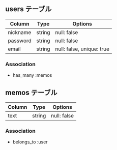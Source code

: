 ## users テーブル

| Column             | Type                | Options                  |
|--------------------|---------------------|------------------------- |
| nickname           | string              | null: false              |
| password           | string              | null: false              |
| email              | string              | null: false, unique: true|

### Association

* has_many :memos

## memos テーブル

| Column                    | Type       | Options           |
|---------------------------|------------|-------------------|
| text                      | string     | null: false       |

### Association

- belongs_to :user